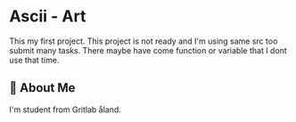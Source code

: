 
# Ascii - Art

This my first project.
This project is not ready and I'm using same src too submit many tasks.
There maybe have come function or variable that I dont use that time. 


## 🚀 About Me
I'm student from Gritlab åland.

